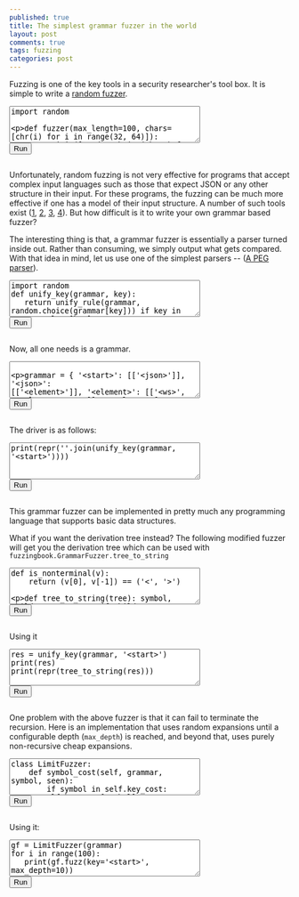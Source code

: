 ```yaml
---
published: true
title: The simplest grammar fuzzer in the world
layout: post
comments: true
tags: fuzzing
categories: post
---
```


<link rel="stylesheet" type="text/css" media="all" href="/resources/skulpt/css/codemirror.css">
<link rel="stylesheet" type="text/css" media="all" href="/resources/skulpt/css/solarized.css">
<link rel="stylesheet" type="text/css" media="all" href="/resources/skulpt/css/env/editor.css">

<script src="/resources/skulpt/js/codemirrorepl.js" type="text/javascript"></script>
<script src="/resources/skulpt/js/skulpt.min.js" type="text/javascript"></script>
<script src="/resources/skulpt/js/skulpt-stdlib.js" type="text/javascript"></script>
<script src="/resources/skulpt/js/python.js" type="text/javascript"></script>
<script src="/resources/skulpt/js/env/editor.js" type="text/javascript"></script>


Fuzzing is one of the key tools in a security researcher's tool box. It is simple
to write a [random fuzzer](https://www.fuzzingbook.org/html/Fuzzer.html#A-Simple-Fuzzer).

<form name='python_run_form'>
<textarea id="yourcode1" cols="40" rows="4" name='python_edit'>
import random

def fuzzer(max_length=100, chars=[chr(i) for i in range(32, 64)]):
    return ''.join([random.choice(chars) for i in range(random.randint(0,max_length))])

for i in range(10):
    print(repr(fuzzer()))
</textarea><br />
<button type="button" id="button1" name="python_run">Run</button>
<pre id="output1" class='Output' name='python_output'></pre>
<div id="mycanvas1" name='python_canvas'></div>
</form>

Unfortunately, random fuzzing is not very effective for programs that accept complex
input languages such as those that expect JSON or any other structure in their input.
For these programs, the fuzzing can be much more effective if one has a model of their
input structure. A number of such tools exist
([1](https://github.com/renatahodovan/grammarinator), [2](https://www.fuzzingbook.org/html/GrammarFuzzer.html), [3](https://github.com/MozillaSecurity/dharma), [4](https://github.com/googleprojectzero/domato)).
But how difficult is it to write your own grammar based fuzzer?

The interesting thing is that, a grammar fuzzer is essentially a parser turned inside
out. Rather than consuming, we simply output what gets compared. With that idea in mind,
let us use one of the simplest parsers -- ([A PEG parser](http://rahul.gopinath.org/2018/09/06/peg-parsing/)).


<form name='python_run_form'>
<textarea id="yourcode2" cols="40" rows="4" name='python_edit'>
import random
def unify_key(grammar, key):
   return unify_rule(grammar, random.choice(grammar[key])) if key in grammar else [key]

def unify_rule(grammar, rule):
    return sum([unify_key(grammar, token) for token in rule], [])

print('.')
</textarea><br />
<button type="button" id="button2" name="python_run">Run</button>
<pre id="output2" class='Output' name='python_output'></pre>
<div id="mycanvas2" name='python_canvas'></div>
</form>


Now, all one needs is a grammar.
<!--div id='pycode1'></div-->
<form name='python_run_form'>
<textarea id="yourcode3" cols="40" rows="4" name='python_edit'>

grammar = {
        '&lt;start&gt;': [['&lt;json&gt;']],
        '&lt;json&gt;': [['&lt;element&gt;']],
        '&lt;element&gt;': [['&lt;ws&gt;', '&lt;value&gt;', '&lt;ws&gt;']],
        '&lt;value&gt;': [
           ['&lt;object&gt;'], ['&lt;array&gt;'], ['&lt;string&gt;'], ['&lt;number&gt;'],
           ['true'], ['false'], ['null']],
        '&lt;object&gt;': [['{', '&lt;ws&gt;', '}'], ['{', '&lt;members&gt;', '}']],
        '&lt;members&gt;': [['&lt;member&gt;', '&lt;symbol-2&gt;']],
        '&lt;member&gt;': [['&lt;ws&gt;', '&lt;string&gt;', '&lt;ws&gt;', ':', '&lt;element&gt;']],
        '&lt;array&gt;': [['[', '&lt;ws&gt;', ']'], ['[', '&lt;elements&gt;', ']']],
        '&lt;elements&gt;': [['&lt;element&gt;', '&lt;symbol-1-1&gt;']],
        '&lt;string&gt;': [['&quot;', '&lt;characters&gt;', '&quot;']],
        '&lt;characters&gt;': [['&lt;character-1&gt;']],
        '&lt;character&gt;': [
            ['0'], ['1'], ['2'], ['3'], ['4'], ['5'], ['6'], ['7'], ['8'], ['9'],
            ['a'], ['b'], ['c'], ['d'], ['e'], ['f'], ['g'], ['h'], ['i'], ['j'],
            ['k'], ['l'], ['m'], ['n'], ['o'], ['p'], ['q'], ['r'], ['s'], ['t'],
            ['u'], ['v'], ['w'], ['x'], ['y'], ['z'], ['A'], ['B'], ['C'], ['D'],
            ['E'], ['F'], ['G'], ['H'], ['I'], ['J'], ['K'], ['L'], ['M'], ['N'],
            ['O'], ['P'], ['Q'], ['R'], ['S'], ['T'], ['U'], ['V'], ['W'], ['X'],
            ['Y'], ['Z'], ['!'], ['#'], ['$'], ['%'], ['&amp;'], [&quot;'&quot;], ['('], [')'],
            ['*'], ['+'], [','], ['-'], ['.'], ['/'], [':'], [';'], ['&lt;'], ['='],
            ['&gt;'], ['?'], ['@'], ['['], [']'], ['^'], ['_'], ['`'], ['{'], ['|'],
            ['}'], ['~'], [' '], ['\\&quot;'], ['\\\\'], ['\\/'], ['&lt;unicode&gt;'], ['&lt;escaped&gt;']],
        '&lt;number&gt;': [['&lt;int&gt;', '&lt;frac&gt;', '&lt;exp&gt;']],
        '&lt;int&gt;': [
           ['&lt;digit&gt;'], ['&lt;onenine&gt;', '&lt;digits&gt;'],
           ['-', '&lt;digits&gt;'], ['-', '&lt;onenine&gt;', '&lt;digits&gt;']],
        '&lt;digits&gt;': [['&lt;digit-1&gt;']],
        '&lt;digit&gt;': [['0'], ['&lt;onenine&gt;']],
        '&lt;onenine&gt;': [['1'], ['2'], ['3'], ['4'], ['5'], ['6'], ['7'], ['8'], ['9']],
        '&lt;frac&gt;': [[], ['.', '&lt;digits&gt;']],
        '&lt;exp&gt;': [[], ['E', '&lt;sign&gt;', '&lt;digits&gt;'], ['e', '&lt;sign&gt;', '&lt;digits&gt;']],
        '&lt;sign&gt;': [[], ['+'], ['-']],
        '&lt;ws&gt;': [['&lt;sp1&gt;', '&lt;ws&gt;'], []],
        '&lt;sp1&gt;': [[' ']], ##[['\n'], ['\r'], ['\t'], ['\x08'], ['\x0c']],
        '&lt;symbol&gt;': [[',', '&lt;members&gt;']],
        '&lt;symbol-1&gt;': [[',', '&lt;elements&gt;']],
        '&lt;symbol-2&gt;': [[], ['&lt;symbol&gt;', '&lt;symbol-2&gt;']],
        '&lt;symbol-1-1&gt;': [[], ['&lt;symbol-1&gt;', '&lt;symbol-1-1&gt;']],
        '&lt;character-1&gt;': [[], ['&lt;character&gt;', '&lt;character-1&gt;']],
        '&lt;digit-1&gt;': [['&lt;digit&gt;'], ['&lt;digit&gt;', '&lt;digit-1&gt;']],
        '&lt;escaped&gt;': [['\\u', '&lt;hex&gt;', '&lt;hex&gt;', '&lt;hex&gt;', '&lt;hex&gt;']],
        '&lt;hex&gt;': [
            ['0'], ['1'], ['2'], ['3'], ['4'], ['5'], ['6'], ['7'], ['8'], ['9'],
            ['a'], ['b'], ['c'], ['d'], ['e'], ['f'], ['A'], ['B'], ['C'], ['D'], ['E'],   ['F']]
        }
print('.')
</textarea><br />
<button type="button" id="button3" name="python_run">Run</button>
<pre id="output3" class='Output' name='python_output'></pre>
<div id="mycanvas3" name='python_canvas'></div>
</form>
<!--script>
$(document).ready(function () {
$('#pycode1').next().next().find('textarea')[0].value = $('#pycode1').next()[0].innerText

});
</script-->


The driver is as follows:

<form name='python_run_form'>
<textarea id="yourcode4" cols="40" rows="4" name='python_edit'>
print(repr(''.join(unify_key(grammar, '&lt;start&gt;'))))
</textarea><br />
<button type="button" id="button4" name="python_run">Run</button>
<pre id="output4" class='Output' name='python_output'></pre>
<div id="mycanvas4" name='python_canvas'></div>
</form>

This grammar fuzzer can be implemented in pretty much any programming language that supports basic data structures.

What if you want the derivation tree instead? The following modified fuzzer will get you the derivation tree which
can be used with `fuzzingbook.GrammarFuzzer.tree_to_string`


<form name='python_run_form'>
<textarea id="yourcode5" cols="40" rows="4" name='python_edit'>
def is_nonterminal(v):
    return (v[0], v[-1]) == ('<', '>')

def tree_to_string(tree):
    symbol, children, *_ = tree
    if children:
        return ''.join(tree_to_string(c) for c in children)
    else:
        return '' if is_nonterminal(symbol) else symbol

def unify_key(g, key):
   return (key, unify_rule(g, random.choice(g[key]))) if key in g else (key, [])

def unify_rule(g, rule):
    return [unify_key(g, token) for token in rule]

print('.')
</textarea><br />
<button type="button" id="button5" name="python_run">Run</button>
<pre id="output5" class='Output' name='python_output'></pre>
<div id="mycanvas5" name='python_canvas'></div>
</form>



Using it

<form name='python_run_form'>
<textarea id="yourcode6" cols="40" rows="4" name='python_edit'>
res = unify_key(grammar, '&lt;start&gt;')
print(res)
print(repr(tree_to_string(res)))
</textarea><br />
<button type="button" id="button6" name="python_run">Run</button>
<pre id="output6" class='Output' name='python_output'></pre>
<div id="mycanvas6" name='python_canvas'></div>
</form>



One problem with the above fuzzer is that it can fail to terminate the recursion. Here is an implementation that uses random expansions until a configurable depth (`max_depth`) is reached, and beyond that, uses purely non-recursive cheap expansions.

<form name='python_run_form'>
<textarea id="yourcode7" cols="40" rows="4" name='python_edit'>
class LimitFuzzer:
    def symbol_cost(self, grammar, symbol, seen):
        if symbol in self.key_cost: return self.key_cost[symbol]
        if symbol in seen:
            self.key_cost[symbol] = float('inf')
            return float('inf')
        v = min((self.expansion_cost(grammar, rule, seen | {symbol})
                    for rule in grammar.get(symbol, [])), default=0)
        self.key_cost[symbol] = v
        return v

    def expansion_cost(self, grammar, tokens, seen):
        return max((self.symbol_cost(grammar, token, seen)
                    for token in tokens if token in grammar), default=0) + 1

    def gen_key(self, key, depth, max_depth):
        if key not in self.grammar: return key
        if depth &gt; max_depth:
            clst = sorted([(self.cost[key][str(rule)], rule) for rule in self.grammar[key]])
            rules = [r for c,r in clst if c == clst[0][0]]
        else:
            rules = self.grammar[key]
        return self.gen_rule(random.choice(rules), depth+1, max_depth)

    def gen_rule(self, rule, depth, max_depth):
        return ''.join(self.gen_key(token, depth, max_depth) for token in rule)

    def fuzz(self, key='&lt;start&gt;', max_depth=10):
        return self.gen_key(key=key, depth=0, max_depth=max_depth)

    def __init__(self, grammar):
        self.grammar = grammar
        self.key_cost = {}
        self.cost = self.compute_cost(grammar)

    def compute_cost(self, grammar):
        cost = {}
        for k in grammar:
            cost[k] = {}
            for rule in grammar[k]:
                cost[k][str(rule)] = self.expansion_cost(grammar, rule, set())
        return cost
print('.')
</textarea><br />
<button type="button" id="button7" name="python_run">Run</button>
<pre id="output7" class='Output' name='python_output'></pre>
<div id="mycanvas7" name='python_canvas'></div>
</form>

Using it:

<form name='python_run_form'>
<textarea id="yourcode8" cols="40" rows="4" name='python_edit'>
gf = LimitFuzzer(grammar)
for i in range(100):
   print(gf.fuzz(key='&lt;start&gt;', max_depth=10))
</textarea><br />
<button type="button" id="button8" name="python_run">Run</button>
<pre id="output8" class='Output' name='python_output'></pre>
<div id="mycanvas8" name='python_canvas'></div>
</form>

